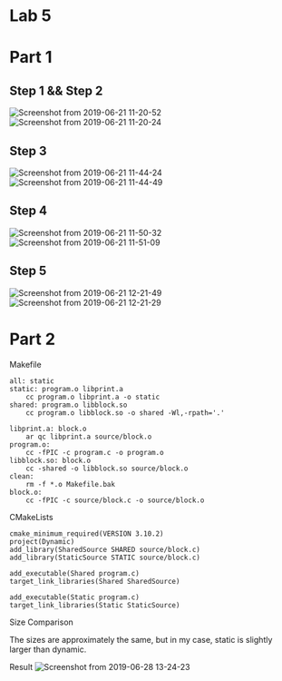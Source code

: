 # Lab 5

# Part 1

## Step 1 && Step 2
![Screenshot from 2019-06-21 11-20-52](https://user-images.githubusercontent.com/40375246/59935876-b6e58100-941c-11e9-94d6-3b56369f9350.png)
![Screenshot from 2019-06-21 11-20-24](https://user-images.githubusercontent.com/40375246/59935885-bc42cb80-941c-11e9-8314-cbd8302acdeb.png)

## Step 3
![Screenshot from 2019-06-21 11-44-24](https://user-images.githubusercontent.com/40375246/59935949-e2686b80-941c-11e9-91a1-89df67258c70.png)
![Screenshot from 2019-06-21 11-44-49](https://user-images.githubusercontent.com/40375246/59935955-e3999880-941c-11e9-9f5e-78e06c9d918b.png)

## Step 4
![Screenshot from 2019-06-21 11-50-32](https://user-images.githubusercontent.com/40375246/59935992-fca24980-941c-11e9-996e-5254e0367828.png)
![Screenshot from 2019-06-21 11-51-09](https://user-images.githubusercontent.com/40375246/59935996-fdd37680-941c-11e9-972d-9ab6baa1e1ee.png)

## Step 5
![Screenshot from 2019-06-21 12-21-49](https://user-images.githubusercontent.com/40375246/59936967-3d9b5d80-941f-11e9-968e-bcd8f25fa749.png)
![Screenshot from 2019-06-21 12-21-29](https://user-images.githubusercontent.com/40375246/59936971-3ecc8a80-941f-11e9-8161-5de39c1184d8.png)

# Part 2

Makefile
```
all: static
static: program.o libprint.a
	cc program.o libprint.a -o static
shared: program.o libblock.so
	cc program.o libblock.so -o shared -Wl,-rpath='.'

libprint.a: block.o
	ar qc libprint.a source/block.o
program.o:
	cc -fPIC -c program.c -o program.o
libblock.so: block.o
	cc -shared -o libblock.so source/block.o
clean:
	rm -f *.o Makefile.bak
block.o:
	cc -fPIC -c source/block.c -o source/block.o
```
CMakeLists
```
cmake_minimum_required(VERSION 3.10.2)
project(Dynamic)
add_library(SharedSource SHARED source/block.c)
add_library(StaticSource STATIC source/block.c)

add_executable(Shared program.c)
target_link_libraries(Shared SharedSource)

add_executable(Static program.c)
target_link_libraries(Static StaticSource)
```
Size Comparison

The sizes are approximately the same, but in my case, static is slightly larger than dynamic. 

Result
![Screenshot from 2019-06-28 13-24-23](https://user-images.githubusercontent.com/40375246/60359813-1fe27100-99a8-11e9-8dfd-b7dd46846e9c.png)
